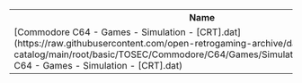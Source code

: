 <table>
<tr><th>Name</th><th>Size</th></tr>
<tr><td>[Commodore C64 - Games - Simulation - [CRT].dat](https://raw.githubusercontent.com/open-retrogaming-archive/dat-catalog/main/root/basic/TOSEC/Commodore/C64/Games/Simulation/[CRT]/Commodore C64 - Games - Simulation - [CRT].dat)</td><td>2907</td></tr>
</table>

